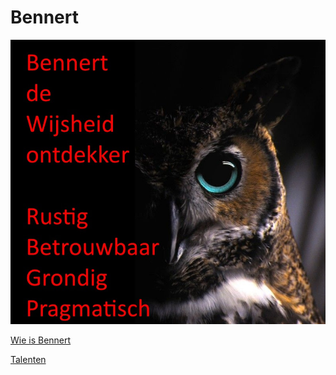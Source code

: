 # Bennert

![Brand](assets/images/PersonalBrandBennert-nl.jpg)

[Wie is Bennert](intro)

[Talenten](talents)